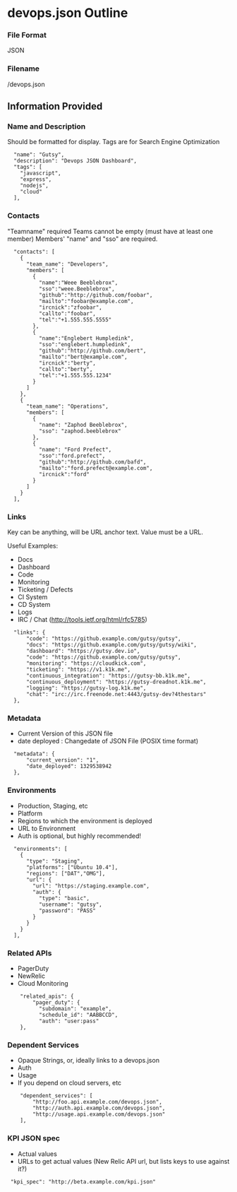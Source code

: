 # devops.json Outline 

###  File Format

JSON

### Filename

/devops.json

## Information Provided

### Name and Description
Should be formatted for display.
Tags are for Search Engine Optimization
 
````
  "name": "Gutsy",
  "description": "Devops JSON Dashboard",
  "tags": [
    "javascript",
    "express",
    "nodejs",
    "cloud"
  ],
````

### Contacts

"Teamname" required
Teams cannot be empty (must have at least one member)
Members' "name" and "sso" are required.

````
  "contacts": [
    {
      "team_name": "Developers",
      "members": [
        {
          "name":"Weee Beeblebrox",
          "sso":"weee.Beeblebrox",
          "github":"http://github.com/foobar",
          "mailto":"foobar@example.com",
          "ircnick":"zfoobar",
          "callto":"foobar",
          "tel":"+1.555.555.5555"
        },
        {
          "name":"Englebert Humpledink",
          "sso":"englebert.humpledink",
          "github":"http://github.com/bert",
          "mailto":"bert@example.com",
          "ircnick":"berty",
          "callto":"berty",
          "tel":"+1.555.555.1234"
        }
      ]
    },
    {
      "team_name": "Operations",
      "members": [
        {
          "name": "Zaphod Beeblebrox",
          "sso": "zaphod.beeblebrox"
        }, 
        {
          "name": "Ford Prefect",
          "sso":"ford.prefect",
          "github":"http://github.com/bafd",
          "mailto":"ford.prefect@example.com",
          "ircnick":"ford"
        }
      ]
    }
  ],
````

### Links
Key can be anything, will be URL anchor text. Value must be a URL.

Useful Examples:

 * Docs
 * Dashboard
 * Code
 * Monitoring
 * Ticketing / Defects
 * CI System
 * CD System
 * Logs
 * IRC / Chat (http://tools.ietf.org/html/rfc5785)

````
  "links": {
      "code": "https://github.example.com/gutsy/gutsy",
      "docs": "https://github.example.com/gutsy/gutsy/wiki",
      "dashboard": "https://gutsy.dev.io",
      "code": "https://github.example.com/gutsy/gutsy",
      "monitoring": "https://cloudkick.com",
      "ticketing": "https://v1.k1k.me",
      "continuous_integration": "https://gutsy-bb.k1k.me",
      "continuous_deployment": "https://gutsy-dreadnot.k1k.me",
      "logging": "https://gutsy-log.k1k.me",
      "chat": "irc://irc.freenode.net:4443/gutsy-dev?4thestars"
  },
````

### Metadata
 * Current Version of this JSON file
 * date deployed : Changedate of JSON File (POSIX time format)

````
  "metadata": {
      "current_version": "1",
      "date_deployed": 1329538942
  },
````

### Environments
 * Production, Staging, etc
 * Platform
 * Regions to which the environment is deployed 
 * URL to Environment
  * Auth is optional, but highly recommended!
 
````
  "environments": [
    {
      "type": "Staging",
      "platforms": ["Ubuntu 10.4"],
      "regions": ["DAT","OMG"],
      "url": {
        "url": "https://staging.example.com",
        "auth": {
          "type": "basic",
          "username": "gutsy",
          "password": "PASS"
        }
      } 
    }
  ],
````

### Related APIs

 * PagerDuty
 * NewRelic
 * Cloud Monitoring

````
    "related_apis": {
        "pager_duty": {
          "subdomain": "example",
          "schedule_id": "AABBCCD", 
          "auth": "user:pass"
    },
````

### Dependent Services

 * Opaque Strings, or, ideally links to a devops.json
 * Auth
 * Usage
 * If you depend on cloud servers, etc

````
    "dependent_services": [
        "http://foo.api.example.com/devops.json",
        "http://auth.api.example.com/devops.json",
        "http://usage.api.example.com/devops.json"
    ],
````
### KPI JSON spec

 * Actual values
 * URLs to get actual values (New Relic API url, but lists keys to use against it?)

````
 "kpi_spec": "http://beta.example.com/kpi.json"
````

